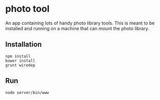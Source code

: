 # photo tool
An app containing lots of handy photo library tools. This is meant to be installed and running on a machine that can mount the photo library.

## Installation
```
npm install
bower install
grunt wiredep
```

## Run

```
node server/bin/www
```